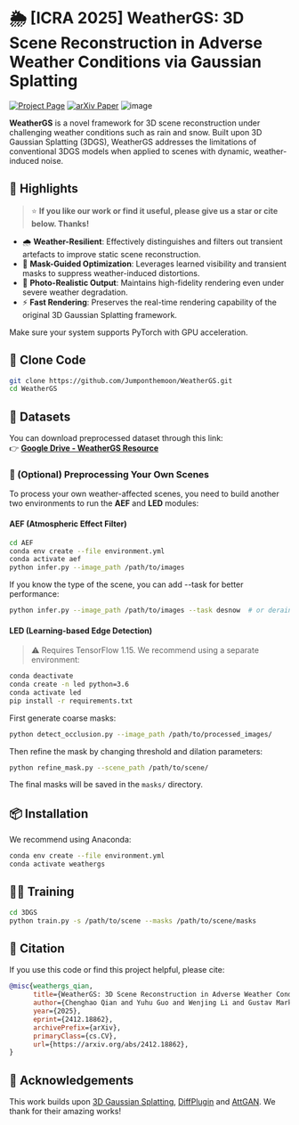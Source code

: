 # 🌦 [ICRA 2025] WeatherGS: 3D Scene Reconstruction in Adverse Weather Conditions via Gaussian Splatting

[![Project Page](https://img.shields.io/badge/Project-Page-yellow)](https://jumponthemoon.github.io/weather-gs/)
[![arXiv Paper](https://img.shields.io/badge/arXiv-Paper-blue)](https://arxiv.org/pdf/2412.18862)
![image](https://github.com/user-attachments/assets/8a23ba19-e259-4015-8cb6-d6ac8b970df2)

**WeatherGS** is a novel framework for 3D scene reconstruction under challenging weather conditions such as rain and snow. Built upon 3D Gaussian Splatting (3DGS), WeatherGS addresses the limitations of conventional 3DGS models when applied to scenes with dynamic, weather-induced noise.

## 🚀 Highlights
> ⭐ **If you like our work or find it useful, please give us a star or cite below. Thanks!**

- 🌧️ **Weather-Resilient**: Effectively distinguishes and filters out transient artefacts to improve static scene reconstruction.
- 🧠 **Mask-Guided Optimization**: Leverages learned visibility and transient masks to suppress weather-induced distortions.
- 🎥 **Photo-Realistic Output**: Maintains high-fidelity rendering even under severe weather degradation.
- ⚡ **Fast Rendering**: Preserves the real-time rendering capability of the original 3D Gaussian Splatting framework.


Make sure your system supports PyTorch with GPU acceleration.

## 🧰 Clone Code
```bash
git clone https://github.com/Jumponthemoon/WeatherGS.git
cd WeatherGS
```

## 📁 Datasets

You can download preprocessed dataset through this link:  
👉 **[Google Drive - WeatherGS Resource](https://drive.google.com/file/d/1S3fOnl-SEgiapFPm2s0VtUDeVYwdAnL_/view?usp=drive_link)**

### 🔧 (Optional) Preprocessing Your Own Scenes

To process your own weather-affected scenes, you need to build another two environments to run the **AEF** and **LED** modules:

#### AEF (Atmospheric Effect Filter)

```bash
cd AEF
conda env create --file environment.yml
conda activate aef
python infer.py --image_path /path/to/images
```

If you know the type of the scene, you can add --task for better performance:

```bash
python infer.py --image_path /path/to/images --task desnow  # or derain
```

#### LED (Learning-based Edge Detection)

> ⚠ Requires TensorFlow 1.15. We recommend using a separate environment:

```bash
conda deactivate
conda create -n led python=3.6
conda activate led
pip install -r requirements.txt
```

First generate coarse masks:
```bash
python detect_occlusion.py --image_path /path/to/processed_images/
```
Then refine the mask by changing threshold and dilation parameters:
```bash
python refine_mask.py --scene_path /path/to/scene/
```
The final masks will be saved in the `masks/` directory.

## 📦 Installation

We recommend using Anaconda:

```bash
conda env create --file environment.yml
conda activate weathergs
```

## 🏃‍♂️ Training

```bash
cd 3DGS
python train.py -s /path/to/scene --masks /path/to/scene/masks
```

## 📄 Citation

If you use this code or find this project helpful, please cite:

```bibtex
@misc{weathergs_qian,
      title={WeatherGS: 3D Scene Reconstruction in Adverse Weather Conditions via Gaussian Splatting}, 
      author={Chenghao Qian and Yuhu Guo and Wenjing Li and Gustav Markkula},
      year={2025},
      eprint={2412.18862},
      archivePrefix={arXiv},
      primaryClass={cs.CV},
      url={https://arxiv.org/abs/2412.18862}, 
}
```

## 🤝 Acknowledgements

This work builds upon [3D Gaussian Splatting](https://repo-link), [DiffPlugin](https://github.com/yuhaoliu7456/Diff-Plugin) and [AttGAN](https://github.com/MaybeShewill-CV/attentive-gan-derainnet). We thank for their amazing works!
